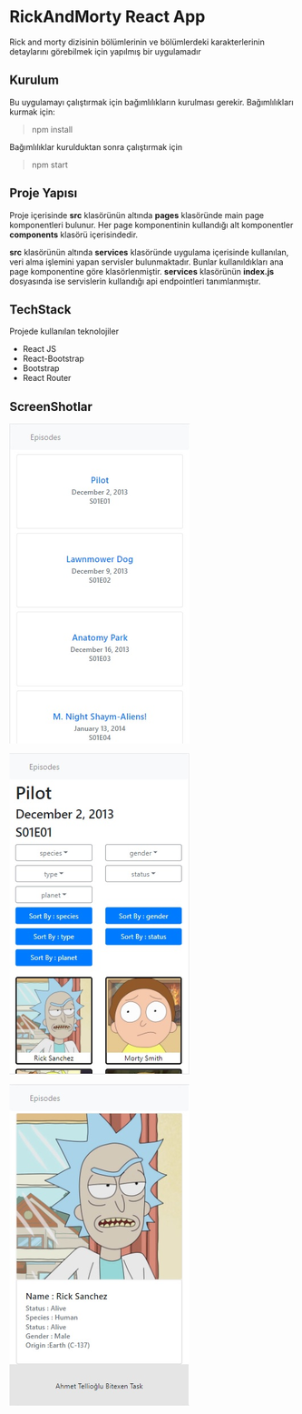 # RickAndMorty React App

Rick and morty dizisinin bölümlerinin ve bölümlerdeki karakterlerinin detaylarını görebilmek için yapılmış bir uygulamadır


## Kurulum

Bu uygulamayı çalıştırmak için bağımlılıkların kurulması gerekir. Bağımlılıkları kurmak için:
> npm install 

Bağımlılıklar kurulduktan sonra çalıştırmak için
> npm start


## Proje Yapısı

Proje içerisinde **src** klasörünün altında **pages** klasöründe main page komponentleri bulunur. Her page komponentinin kullandığı alt komponentler **components** klasörü içerisindedir.

**src** klasörünün altında **services** klasöründe uygulama içerisinde kullanılan, veri alma işlemini yapan servisler bulunmaktadır. Bunlar kullanıldıkları ana page komponentine göre klasörlenmiştir. **services** klasörünün **index.js** dosyasında ise servislerin kullandığı api endpointleri tanımlanmıştır.

## TechStack

Projede kullanılan teknolojiler

 - React JS
 - React-Bootstrap
 - Bootstrap
 - React Router 

## ScreenShotlar

![Home](https://github.com/atelliogludev/rickandmorty-react/blob/main/public/screenshot/ss1.jpg?raw=true)

![Episode Detail](https://github.com/atelliogludev/rickandmorty-react/blob/main/public/screenshot/ss2.jpg?raw=true)

![Character Detail](https://github.com/atelliogludev/rickandmorty-react/blob/main/public/screenshot/ss3.jpg?raw=true)